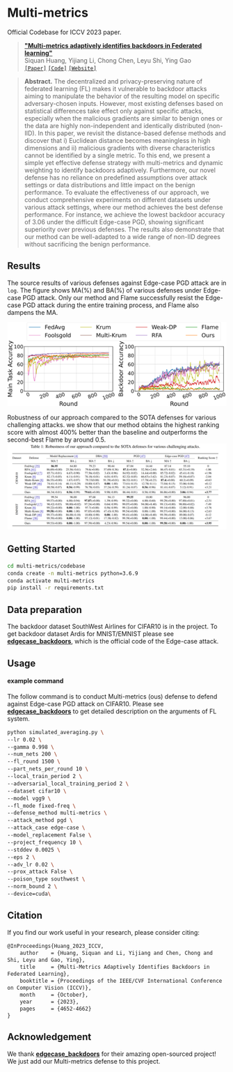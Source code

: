 # Multi-metrics
Official Codebase for ICCV 2023 paper.
>[__"Multi-metrics adaptively identifies backdoors in Federated learning"__](https://arxiv.org/abs/2410.10855)<br>
>Siquan Huang, Yijiang Li, Chong Chen, Leyu Shi, Ying Gao<br>
[`[Paper]`](https://openaccess.thecvf.com/content/ICCV2023/papers/Huang_Multi-Metrics_Adaptively_Identifies_Backdoors_in_Federated_Learning_ICCV_2023_paper.pdf) [`[Code]`](https://github.com/siquanhuang/Multi-metrics) [`[Website]`](https://siquanhuang.github.io/Multi-metrics/)

>**Abstract.** The decentralized and privacy-preserving nature of federated learning (FL) makes it vulnerable to backdoor attacks aiming to manipulate the behavior of the resulting model on specific adversary-chosen inputs. However, most existing defenses based on statistical differences take effect only against specific attacks, especially when the malicious gradients are similar to benign ones or the data are highly non-independent and identically distributed (non-IID). In this paper, we revisit the distance-based defense methods and discover that i) Euclidean distance becomes meaningless in high dimensions and ii) malicious gradients with diverse characteristics cannot be identified by a single metric. To this end, we present a simple yet effective defense strategy with multi-metrics and dynamic weighting to identify backdoors adaptively. Furthermore, our novel defense has no reliance on predefined assumptions over attack settings or data distributions and little impact on the benign performance. To evaluate the effectiveness of our approach, we conduct comprehensive experiments on different datasets under various attack settings, where our method achieves the best defense performance. For instance, we achieve the lowest backdoor accuracy of $3.06%$ under the difficult Edge-case PGD, showing significant superiority over previous defenses. The results also demonstrate that our method can be well-adapted to a wide range of non-IID degrees without sacrificing the benign performance. 


## Results

The source results of various defenses against Edge-case PGD attack are in `log`.
The figure shows MA(%) and BA(%) of various defenses under Edge-case PGD attack. Only our method and Flame successfully resist the
      Edge-case PGD attack during the entire training process, and Flame also dampens the MA. 

![cifar_compare](fig/cifar.PNG)

Robustness of our approach compared to the SOTA defenses for various challenging attacks. we show that our method obtains the highest ranking score with almost 400% better than the baseline and outperforms the second-best Flame by around 0.5.
![table_compare](fig/table.png)

## Getting Started

```bash
cd multi-metrics/codebase
conda create -n multi-metrics python=3.6.9
conda activate multi-metrics
pip install -r requirements.txt
```

## Data preparation

The backdoor dataset SouthWest Airlines for CIFAR10 is in the project. To get backdoor dataset Ardis for MNIST/EMNIST please see **[edgecase_backdoors](https://github.com/SanaAwan5/edgecase_backdoors)**, which is the official code of the Edge-case attack. 

## Usage

#### example command

The follow command is to conduct Multi-metrics (ous) defense to defend against Edge-case PGD attack on CIFAR10. Please see **[edgecase_backdoors](https://github.com/SanaAwan5/edgecase_backdoors)** to get detailed description on the arguments of FL system.

```bash
python simulated_averaging.py \
--lr 0.02 \
--gamma 0.998 \
--num_nets 200 \
--fl_round 1500 \
--part_nets_per_round 10 \
--local_train_period 2 \
--adversarial_local_training_period 2 \
--dataset cifar10 \
--model vgg9 \
--fl_mode fixed-freq \
--defense_method multi-metrics \
--attack_method pgd \
--attack_case edge-case \
--model_replacement False \
--project_frequency 10 \
--stddev 0.0025 \
--eps 2 \
--adv_lr 0.02 \
--prox_attack False \
--poison_type southwest \
--norm_bound 2 \
--device=cuda\
```

## Citation
If you find our work useful in your research, please consider citing:
```
@InProceedings{Huang_2023_ICCV,
    author    = {Huang, Siquan and Li, Yijiang and Chen, Chong and Shi, Leyu and Gao, Ying},
    title     = {Multi-Metrics Adaptively Identifies Backdoors in Federated Learning},
    booktitle = {Proceedings of the IEEE/CVF International Conference on Computer Vision (ICCV)},
    month     = {October},
    year      = {2023},
    pages     = {4652-4662}
}
```

## Acknowledgement

We thank **[edgecase_backdoors](https://github.com/SanaAwan5/edgecase_backdoors)** for their amazing open-sourced project! We just add our Multi-metrics defense to this project.

